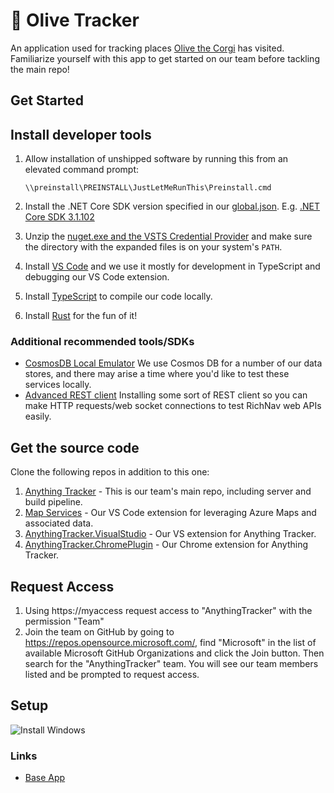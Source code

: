 # 🐶 Olive Tracker

An application used for tracking places [Olive the Corgi](https://www.instagram.com/olivemycorgi/) has visited.
Familiarize yourself with this app to get started on our team before tackling the main repo!

## Get Started

## Install developer tools

1. Allow installation of unshipped software by running this from an elevated command prompt:

    ```
    \\preinstall\PREINSTALL\JustLetMeRunThis\Preinstall.cmd
    ```
    
1. Install the .NET Core SDK version specified in our [global.json](https://devdiv.visualstudio.com/DevDiv/_git/VSCloudKernel?path=%2Fglobal.json). E.g. [.NET Core SDK 3.1.102](https://dotnet.microsoft.com/download/dotnet-core/thank-you/sdk-3.1.102-windows-x64-installer)
1. Unzip the [nuget.exe and the VSTS Credential Provider](https://devdiv.pkgs.visualstudio.com/_apis/public/nuget/client/CredentialProviderBundle.zip) and make sure the directory with the expanded files is on your system's `PATH`.
1. Install [VS Code](https://code.visualstudio.com/) and we use it mostly for development in TypeScript and debugging our VS Code extension.
1. Install [TypeScript](https://code.visualstudio.com/docs/languages/typescript) to compile our code locally.
1. Install [Rust](https://www.rust-lang.org/tools/install) for the fun of it!

### Additional recommended tools/SDKs


* [CosmosDB Local Emulator](https://docs.microsoft.com/en-us/azure/cosmos-db/local-emulator) We use Cosmos DB for a number of our data stores, and there may arise a time where you'd like to test these services locally.
* [Advanced REST client](https://install.advancedrestclient.com/install#/install) Installing some sort of REST client so you can make HTTP requests/web socket connections to test RichNav web APIs easily.

## Get the source code

Clone the following repos in addition to this one:

1. [Anything Tracker](aka.ms/microsoft) - This is our team's main repo, including server and build pipeline.
1. [Map Services](aka.ms/microsoft) - Our VS Code extension for leveraging Azure Maps and associated data.
1. [AnythingTracker.VisualStudio](aka.ms/microsoft) - Our VS extension for Anything Tracker.
1. [AnythingTracker.ChromePlugin](aka.ms/microsoft) - Our Chrome extension for Anything Tracker.

## Request Access

1. Using https://myaccess request access to "AnythingTracker" with the permission "Team"
1. Join the team on GitHub by going to https://repos.opensource.microsoft.com/, find "Microsoft" in the list of available Microsoft GitHub Organizations and click the Join button. Then search for the "AnythingTracker" team. You will see our team members listed and be prompted to request access.

## Setup

![Install Windows](https://www.hanselman.com/blog/content/binary/windows-program-manager-vectorized.png "Windows 3.1")

### Links

- [Base App](https://docs.microsoft.com/en-us/azure/azure-maps/tutorial-create-store-locator)
